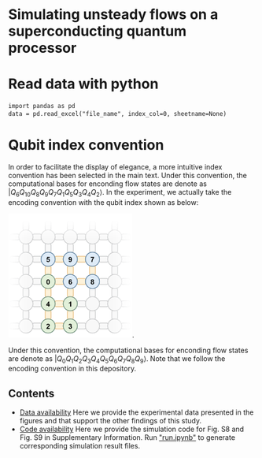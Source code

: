 # Simulating unsteady flows on a superconducting quantum processor

# Read data with python
    import pandas as pd
    data = pd.read_excel("file_name", index_col=0, sheetname=None)

# Qubit index convention
In order to facilitate the display of elegance, a more intuitive index convention has been selected in the main text. Under this convention, the computational bases for enconding flow states are denote as $|Q_6 Q_{10} Q_8 Q_9 Q_7 Q_1 Q_5 Q_3 Q_4 Q_2\rangle$. In the experiment, we actually take the encoding convention with the qubit index shown as below:

<img src="./layout_encoding_convention.png" width="50%">.

Under this convention, the computational bases for enconding flow states are denote as $|Q_0 Q_1 Q_2 Q_3 Q_4 Q_5 Q_6 Q_7 Q_8 Q_9\rangle$. Note that we follow the encoding convention in this depository.

## Contents
- [Data availability](data_availability)
Here we provide the experimental data presented in the figures and that support the other findings of this study.
- [Code availability](code_availability)
Here we provide the simulation code for Fig. S8 and Fig. S9 in Supplementary Information. Run ["run.ipynb"](./code_availability/run.ipynb) to generate corresponding simulation result files.